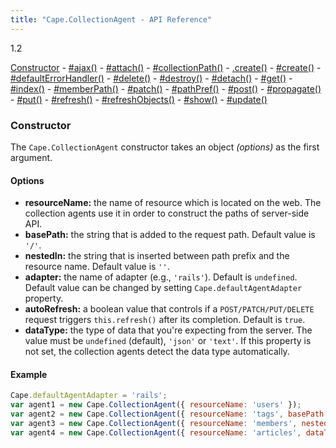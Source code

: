```yaml
---
title: "Cape.CollectionAgent - API Reference"
---
```


<span class="badge alert-info">1.2</span>

[Constructor](#constructor) -
[#ajax()](#ajax) -
[#attach()](#attach) -
[#collectionPath()](#collection-path) -
[.create()](#dot-create) -
[#create()](#create) -
[#defaultErrorHandler()](#default-error-handler) -
[#delete()](#delete) -
[#destroy()](#destroy) -
[#detach()](#detach) -
[#get()](#get) -
[#index()](#index) -
[#memberPath()](#member-path) -
[#patch()](#patch) -
[#pathPref()](#path-prefix) -
[#post()](#post) -
[#propagate()](#propagate) -
[#put()](#put) -
[#refresh()](#refresh) -
[#refreshObjects()](#refresh-objects) -
[#show()](#show) -
[#update()](#update)

<a class="anchor" id="constructor"></a>
### Constructor

The `Cape.CollectionAgent` constructor takes an object _(options)_ as the first argument.

#### Options

* **resourceName:** the name of resource which is located on the web.
  The collection agents use it in order to construct the paths of server-side API.
* **basePath:** the string that is added to the request path.
  Default value is `'/'`.
* **nestedIn:** the string that is inserted between path prefix and the resource
  name. Default value is `''`.
* **adapter:** the name of adapter (e.g., `'rails'`). Default is `undefined`.
  Default value can be changed by setting `Cape.defaultAgentAdapter` property.
* **autoRefresh:** a boolean value that controls if a `POST/PATCH/PUT/DELETE` request
  triggers `this.refresh()` after its completion. Default is `true`.
* **dataType:** the type of data that you're expecting from the server.
  The value must be `undefined` (default), `'json'` or `'text'`.
  If this property is not set, the collection agents detect the data type
  automatically.

#### Example

```javascript
Cape.defaultAgentAdapter = 'rails';
var agent1 = new Cape.CollectionAgent({ resourceName: 'users' });
var agent2 = new Cape.CollectionAgent({ resourceName: 'tags', basePath: '/api/' });
var agent3 = new Cape.CollectionAgent({ resourceName: 'members', nestedIn: 'teams/123/' });
var agent4 = new Cape.CollectionAgent({ resourceName: 'articles', dataType: 'text' });
```
